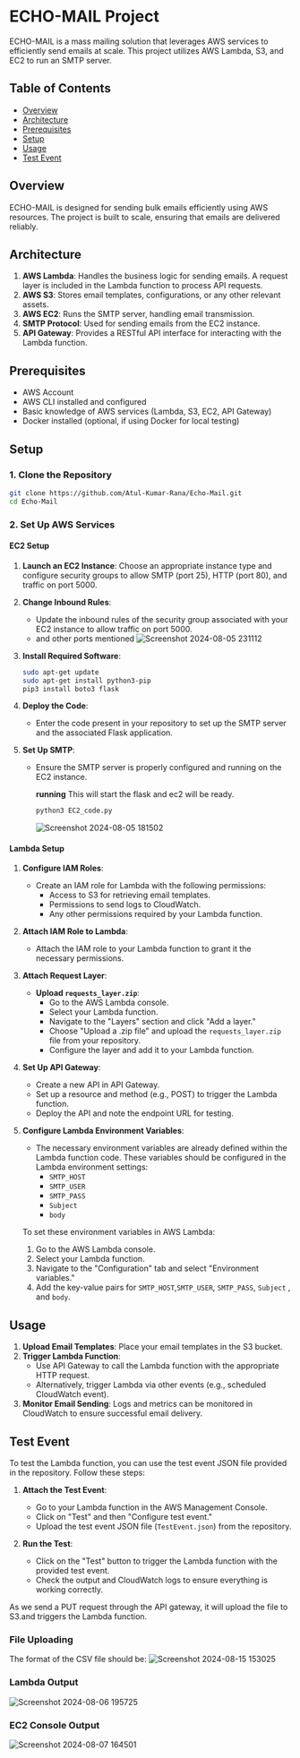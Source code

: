 # ECHO-MAIL Project

ECHO-MAIL is a mass mailing solution that leverages AWS services to efficiently send emails at scale. This project utilizes AWS Lambda, S3, and EC2 to run an SMTP server.

## Table of Contents

- [Overview](#overview)
- [Architecture](#architecture)
- [Prerequisites](#prerequisites)
- [Setup](#setup)
- [Usage](#usage)
- [Test Event](#test-event)

## Overview

ECHO-MAIL is designed for sending bulk emails efficiently using AWS resources. The project is built to scale, ensuring that emails are delivered reliably.

## Architecture

1. **AWS Lambda**: Handles the business logic for sending emails. A request layer is included in the Lambda function to process API requests.
2. **AWS S3**: Stores email templates, configurations, or any other relevant assets.
3. **AWS EC2**: Runs the SMTP server, handling email transmission.
4. **SMTP Protocol**: Used for sending emails from the EC2 instance.
5. **API Gateway**: Provides a RESTful API interface for interacting with the Lambda function.

## Prerequisites

- AWS Account
- AWS CLI installed and configured
- Basic knowledge of AWS services (Lambda, S3, EC2, API Gateway)
- Docker installed (optional, if using Docker for local testing)

## Setup

### 1. Clone the Repository
```bash
git clone https://github.com/Atul-Kumar-Rana/Echo-Mail.git
cd Echo-Mail
```

### 2. Set Up AWS Services

#### EC2 Setup

1. **Launch an EC2 Instance**: Choose an appropriate instance type and configure security groups to allow SMTP (port 25), HTTP (port 80), and traffic on port 5000.

2. **Change Inbound Rules**:
   - Update the inbound rules of the security group associated with your EC2 instance to allow traffic on port 5000.
   - and other ports mentioned
     ![Screenshot 2024-08-05 231112](https://github.com/user-attachments/assets/29fe48af-0c68-40fd-ab5c-7b5773311f8e)


3. **Install Required Software**:
   ```bash
   sudo apt-get update
   sudo apt-get install python3-pip
   pip3 install boto3 flask
   ```

4. **Deploy the Code**:
   - Enter the code present in your repository to set up the SMTP server and the associated Flask application.

5. **Set Up SMTP**:
   - Ensure the SMTP server is properly configured and running on the EC2 instance.

     **running**
     This will start the flask and ec2 will be ready.
     ```bash
     python3 EC2_code.py
     ``` 
     ![Screenshot 2024-08-05 181502](https://github.com/user-attachments/assets/6b99fe9c-4a17-45c5-a340-0766bdfcb724)


#### Lambda Setup

1. **Configure IAM Roles**:
   - Create an IAM role for Lambda with the following permissions:
     - Access to S3 for retrieving email templates.
     - Permissions to send logs to CloudWatch.
     - Any other permissions required by your Lambda function.

2. **Attach IAM Role to Lambda**:
   - Attach the IAM role to your Lambda function to grant it the necessary permissions.

3. **Attach Request Layer**:
   - **Upload `requests_layer.zip`**:
     - Go to the AWS Lambda console.
     - Select your Lambda function.
     - Navigate to the "Layers" section and click "Add a layer."
     - Choose "Upload a .zip file" and upload the `requests_layer.zip` file from your repository.
     - Configure the layer and add it to your Lambda function.

4. **Set Up API Gateway**:
   - Create a new API in API Gateway.
   - Set up a resource and method (e.g., POST) to trigger the Lambda function.
   - Deploy the API and note the endpoint URL for testing.

5. **Configure Lambda Environment Variables**:
   - The necessary environment variables are already defined within the Lambda function code. These variables should be configured in the Lambda environment settings:
     - `SMTP_HOST`
     - `SMTP_USER`
     - `SMTP_PASS`
     - `Subject`
     - `body`
    
   To set these environment variables in AWS Lambda:
   1. Go to the AWS Lambda console.
   2. Select your Lambda function.
   3. Navigate to the "Configuration" tab and select "Environment variables."
   4. Add the key-value pairs for `SMTP_HOST`,`SMTP_USER`, `SMTP_PASS`, `Subject` , and `body`.

## Usage

1. **Upload Email Templates**: Place your email templates in the S3 bucket.
2. **Trigger Lambda Function**:
   - Use API Gateway to call the Lambda function with the appropriate HTTP request.
   - Alternatively, trigger Lambda via other events (e.g., scheduled CloudWatch event).
3. **Monitor Email Sending**: Logs and metrics can be monitored in CloudWatch to ensure successful email delivery.

## Test Event

To test the Lambda function, you can use the test event JSON file provided in the repository. Follow these steps:

1. **Attach the Test Event**:
   - Go to your Lambda function in the AWS Management Console.
   - Click on "Test" and then "Configure test event."
   - Upload the test event JSON file (`TestEvent.json`) from the repository.
  
2. **Run the Test**:
   - Click on the "Test" button to trigger the Lambda function with the provided test event.
   - Check the output and CloudWatch logs to ensure everything is working correctly.




As we send a PUT request through the API gateway, it will upload the file to S3.and triggers the Lambda function.

### File Uploading     

The format of the CSV file should be:
![Screenshot 2024-08-15 153025](https://github.com/user-attachments/assets/db4ef39f-e383-4c59-81e9-5a1cad4222d2)

### Lambda Output

![Screenshot 2024-08-06 195725](https://github.com/user-attachments/assets/71fc8f45-ca41-405d-8d77-6c906b2d71f7)

### EC2 Console Output

![Screenshot 2024-08-07 164501](https://github.com/user-attachments/assets/347e4265-b6a4-45d3-b6ee-5d1739a1092d)



